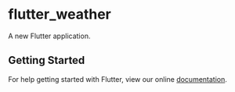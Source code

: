 # flutter_weather

A new Flutter application.

## Getting Started

For help getting started with Flutter, view our online
[documentation](https://flutter.io/).
